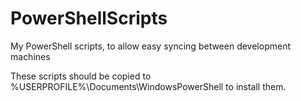 # PowerShellScripts
My PowerShell scripts, to allow easy syncing between development machines

These scripts should be copied to %USERPROFILE%\Documents\WindowsPowerShell to install them.
